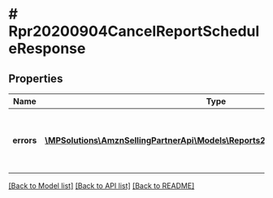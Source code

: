 # # Rpr20200904CancelReportScheduleResponse

## Properties

Name | Type | Description | Notes
------------ | ------------- | ------------- | -------------
**errors** | [**\MPSolutions\AmznSellingPartnerApi\Models\Reports20200904\Rpr20200904Error[]**](Rpr20200904Error.md) | A list of error responses returned when a request is unsuccessful. | [optional]

[[Back to Model list]](../../README.md#models) [[Back to API list]](../../README.md#endpoints) [[Back to README]](../../README.md)
